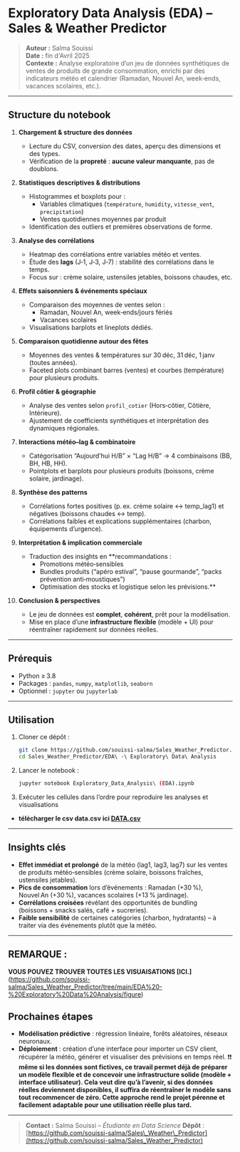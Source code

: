 
#  Exploratory Data Analysis (EDA) – Sales & Weather Predictor

> **Auteur :** Salma Souissi  
> **Date :** fin d'Avril 2025  
> **Contexte :** Analyse exploratoire d’un jeu de données synthétiques de ventes de produits de grande consommation, enrichi par des indicateurs météo et calendrier (Ramadan, Nouvel An, week‑ends, vacances scolaires, etc.).

---

##  Structure du notebook

1. **Chargement & structure des données**  
   - Lecture du CSV, conversion des dates, aperçu des dimensions et des types.  
   - Vérification de la **propreté** : **aucune valeur manquante**, pas de doublons.

2. **Statistiques descriptives & distributions**  
   - Histogrammes et boxplots pour :  
     - Variables climatiques (`température`, `humidity`, `vitesse_vent`, `precipitation`)  
     - Ventes quotidiennes moyennes par produit  
   - Identification des outliers et premières observations de forme.

3. **Analyse des corrélations**  
   - Heatmap des corrélations entre variables météo et ventes.  
   - Étude des **lags** (J‑1, J‑3, J‑7) : stabilité des corrélations dans le temps.  
   - Focus sur : crème solaire, ustensiles jetables, boissons chaudes, etc.

4. **Effets saisonniers & événements spéciaux**  
   - Comparaison des moyennes de ventes selon :  
     - Ramadan, Nouvel An, week‑ends/jours fériés  
     - Vacances scolaires  
   - Visualisations barplots et lineplots dédiés.

5. **Comparaison quotidienne autour des fêtes**  
   - Moyennes des ventes & températures sur 30 déc, 31 déc, 1 janv (toutes années).  
   - Faceted plots combinant barres (ventes) et courbes (température) pour plusieurs produits.

6. **Profil côtier & géographie**  
   - Analyse des ventes selon `profil_cotier` (Hors‑côtier, Côtière, Intérieure).  
   - Ajustement de coefficients synthétiques et interprétation des dynamiques régionales.

7. **Interactions météo–lag & combinatoire**  
   - Catégorisation “Aujourd’hui H/B” × “Lag H/B” → 4 combinaisons (BB, BH, HB, HH).  
   - Pointplots et barplots pour plusieurs produits (boissons, crème solaire, jardinage).

8. **Synthèse des patterns**  
   - Corrélations fortes positives (p. ex. crème solaire ↔ temp_lag1) et négatives (boissons chaudes ↔ temp).  
   - Corrélations faibles et explications supplémentaires (charbon, équipements d’urgence).

9. **Interprétation & implication commerciale**  
   - Traduction des insights en **recommandations :  
     - Promotions météo‑sensibles  
     - Bundles produits (“apéro estival”, “pause gourmande”, “packs prévention anti‑moustiques”)  
     - Optimisation des stocks et logistique selon les prévisions.**

10. **Conclusion & perspectives**  
    - Le jeu de données est **complet**, **cohérent**, prêt pour la modélisation.  
    - Mise en place d’une **infrastructure flexible** (modèle + UI) pour réentraîner rapidement sur données réelles.  

---

##  Prérequis

- Python ≥ 3.8  
- Packages : `pandas`, `numpy`, `matplotlib`, `seaborn`  
- Optionnel : `jupyter` ou `jupyterlab`

---

##  Utilisation

1. Cloner ce dépôt :  
   ```bash
   git clone https://github.com/souissi-salma/Sales_Weather_Predictor.git
   cd Sales_Weather_Predictor/EDA\ -\ Exploratory\ Data\ Analysis
   ```


2. Lancer le notebook :

   ```bash
   jupyter notebook Exploratory_Data_Analysis\ (EDA).ipynb
   ```
3. Exécuter les cellules dans l’ordre pour reproduire les analyses et visualisations
*  **télécharger le csv data.csv ici [DATA.csv](https://drive.google.com/drive/u/0/folders/1z5AtyTt7R6i-sNzT19i-5ZRhojKX4QfX)**

---

##  Insights clés

* **Effet immédiat et prolongé** de la météo (lag1, lag3, lag7) sur les ventes de produits météo‑sensibles (crème solaire, boissons fraîches, ustensiles jetables).
* **Pics de consommation** lors d’événements : Ramadan (+30 %), Nouvel An (+30 %), vacances scolaires (+13 % jardinage).
* **Corrélations croisées** révélant des opportunités de bundling (boissons + snacks salés, café + sucreries).
* **Faible sensibilité** de certaines catégories (charbon, hydratants) – à traiter via des événements plutôt que la météo.

---
## REMARQUE : 
**VOUS POUVEZ TROUVER TOUTES LES VISUAISATIONS [ICI.]**(https://github.com/souissi-salma/Sales_Weather_Predictor/tree/main/EDA%20-%20Exploratory%20Data%20Analysis/figure)

##  Prochaines étapes

* **Modélisation prédictive** : régression linéaire, forêts aléatoires, réseaux neuronaux.
* **Déploiement** : création d’une interface  pour importer un CSV client, récupérer la météo, générer et visualiser des prévisions en temps réel.
❗❗ **même si les données sont fictives, ce travail permet déjà de préparer un modèle flexible et de concevoir une infrastructure solide (modèle + interface utilisateur). Cela veut dire qu’à l’avenir, si des données réelles deviennent disponibles, il suffira de réentraîner le modèle sans tout recommencer de zéro. Cette approche rend le projet pérenne et facilement adaptable pour une utilisation réelle plus tard.**

---

> **Contact :** Salma Souissi – *Étudiante en Data Science*
> **Dépôt** : [https://github.com/souissi-salma/Sales\_Weather\_Predictor](https://github.com/souissi-salma/Sales_Weather_Predictor)

```
```

